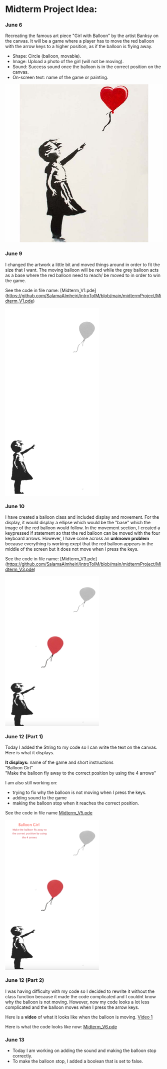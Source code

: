 # Midterm Project Idea:

### June 6
Recreating the famous art piece "Girl with Balloon" by the artist Banksy on the canvas.
It will be a game where a player has to move the red balloon with the arrow keys to a higher position, as if the balloon is flying away.   

- Shape: Circle (balloon, movable). 
- Image: Upload a photo of the girl (will not be moving).  
- Sound: Success sound once the balloon is in the correct position on the canvas.   
- On-screen text: name of the game or painting.   

![](https://github.com/SalamaAlmheiri/introToIM/blob/main/midtermProject/Banksy%20artwork.jpg)  

### June 9

I changed the artwork a little bit and moved things around in order to fit the size that I want.
The moving balloon will be red while the grey balloon acts as a base where the red balloon need to reach/ be moved to in order to win the game.

See the code in file name: [Midterm_V1.pde] (https://github.com/SalamaAlmheiri/introToIM/blob/main/midtermProject/Midterm_V1.pde)

<img src="https://github.com/SalamaAlmheiri/introToIM/blob/main/midtermProject/Banksy%201.jpg" width=300 align=center>


### June 10

I have created a balloon class and included display and movement. For the display, it would display a ellipse which would be the "base" which the image of the red balloon would follow. In the movement section, I created a keypressed if statement so that the red balloon can be moved with the four keyboard arrows.
However, I have come across an **unknown problem** because everything is working exept that the red balloon appears in the middle of the screen but it does not move when i press the keys.

See the code in file name: [Midterm_V3.pde] (https://github.com/SalamaAlmheiri/introToIM/blob/main/midtermProject/Midterm_V3.pde)


<img src="https://github.com/SalamaAlmheiri/introToIM/blob/main/midtermProject/Banksy%202.png" width=300 align=center>


### June 12 (Part 1)

Today I added the String to my code so I can write the text on the canvas. Here is what it displays.

**It displays:** name of the game and short instructions  
"Balloon Girl"    
"Make the balloon fly away to the correct position by using the 4 arrows"

I am also still working on:   
- trying to fix why the balloon is not moving when I press the keys.
- adding sound to the game
- making the balloon stop when it reaches the correct position.

See the code in file name [Midterm_V5.pde](https://github.com/SalamaAlmheiri/introToIM/blob/main/midtermProject/Midterm_V5.pde)

<img src="https://github.com/SalamaAlmheiri/introToIM/blob/main/midtermProject/Banksy%203.png" width=300 align=center>

### June 12 (Part 2)

I was having difficulty with my code so I decided to rewrite it without the class function because it made the code complicated and I couldnt know why the balloon is not moving. However, now my code looks a lot less complicated and the balloon moves when I press the arrow keys.

Here is a **video** of what it looks like when the balloon is moving. [Video 1](https://github.com/SalamaAlmheiri/introToIM/blob/main/midtermProject/Video%201.mov)

Here is what the code looks like now: [Midterm_V6.pde](https://github.com/SalamaAlmheiri/introToIM/blob/main/midtermProject/Midterm_V6.pde)


### June 13

- Today I am working on adding the sound and making the balloon stop correctly.
- To make the balloon stop, I added a boolean that is set to false.
